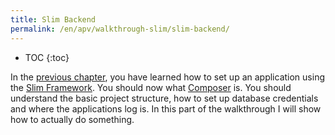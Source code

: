 ```yaml
---
title: Slim Backend
permalink: /en/apv/walkthrough-slim/slim-backend/
---
```


* TOC
{:toc}

In the [previous chapter](../html-forms/), you have learned how to set up an application using the [Slim Framework](todo).
You should now what [Composer](todo) is. You should understand the basic project structure, how to set up database
credentials and where the applications log is. In this part of the
walkthrough I will show how to actually do something.

